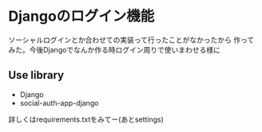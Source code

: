 # Djangoのログイン機能
ソーシャルログインとか合わせての実装って行ったことがなかったから
作ってみた。今後Djangoでなんか作る時ログイン周りで使いまわせる様に

## Use library
+ Django
+ social-auth-app-django

詳しくはrequirements.txtをみてー(あとsettings)

